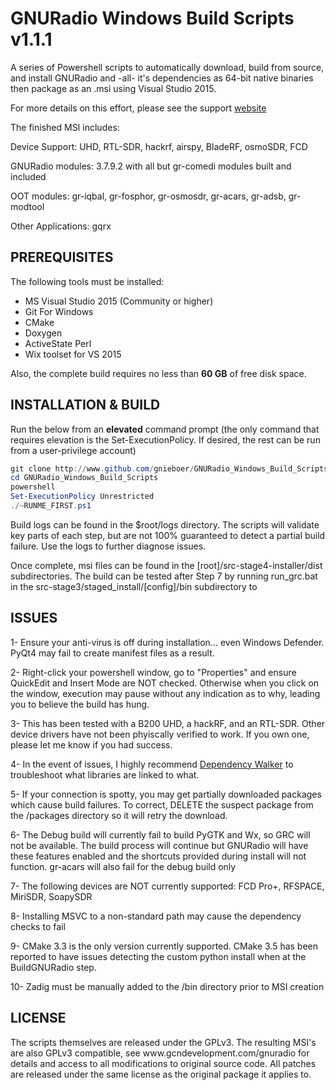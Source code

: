 GNURadio Windows Build Scripts v1.1.1
=====================================

A series of Powershell scripts to automatically download,  build from source, and install GNURadio and -all- it's dependencies as 64-bit native binaries then package as an .msi using Visual Studio 2015.

For more details on this effort, please see the support [website](http://www.gcndevelopment.com/gnuradio)

The finished MSI includes:

Device Support: UHD, RTL-SDR, hackrf, airspy, BladeRF, osmoSDR, FCD

GNURadio modules: 3.7.9.2 with all but gr-comedi modules built and included

OOT modules: gr-iqbal, gr-fosphor, gr-osmosdr, gr-acars, gr-adsb, gr-modtool

Other Applications: gqrx

<h2>PREREQUISITES</h2>

The following tools must be installed:  
- MS Visual Studio 2015 (Community or higher)  
- Git For Windows  
- CMake  
- Doxygen  
- ActiveState Perl  
- Wix toolset for VS 2015  

Also, the complete build requires no less than **60 GB** of free disk space.

<h2>INSTALLATION & BUILD</h2>

Run the below from an **elevated** command prompt (the only command that requires elevation is the Set-ExecutionPolicy.  If desired, the rest can be run from a user-privilege account)

```powershell
git clone http://www.github.com/gnieboer/GNURadio_Windows_Build_Scripts
cd GNURadio_Windows_Build_Scripts
powershell 
Set-ExecutionPolicy Unrestricted
./~RUNME_FIRST.ps1
```

Build logs can be found in the $root/logs directory.  The scripts will validate key parts of each step, but are not 100% guaranteed to detect a partial build failure.  Use the logs to further diagnose issues.

Once complete, msi files can be found in the [root]/src-stage4-installer/dist subdirectories.  The build can be tested after Step 7 by running run_grc.bat in the src-stage3/staged_install/[config]/bin subdirectory to 

<h2>ISSUES</h2>

1- Ensure your anti-virus is off during installation... even Windows Defender.  PyQt4 may fail to create manifest files as a result.

2- Right-click your powershell window, go to "Properties" and ensure QuickEdit and Insert Mode are NOT checked.  Otherwise when you click on the window, execution may pause without any indication as to why, leading you to believe the build has hung.

3- This has been tested with a B200 UHD, a hackRF, and an RTL-SDR.  Other device drivers have not been phyiscally verified to work.  If you own one, please let me know if you had success.

4- In the event of issues, I highly recommend [Dependency Walker](https://www.dependencywalker.com/) to troubleshoot what libraries are linked to what.

5- If your connection is spotty, you may get partially downloaded packages which cause build failures.  To correct, DELETE the suspect package from the /packages directory so it will retry the download.

6- The Debug build will currently fail to build PyGTK and Wx, so GRC will not be available.  The build process will continue but GNURadio will have these features enabled and the shortcuts provided during install will not function.  gr-acars will also fail for the debug build only

7- The following devices are NOT currently supported: FCD Pro+, RFSPACE, MiriSDR, SoapySDR

8- Installing MSVC to a non-standard path may cause the dependency checks to fail 

9- CMake 3.3 is the only version currently supported.  CMake 3.5 has been reported to have issues detecting the custom python install when at the BuildGNURadio step. 

10- Zadig must be manually added to the /bin directory prior to MSI creation

<h2>LICENSE</h2>
The scripts themselves are released under the GPLv3.  The resulting MSI's are also GPLv3 compatible, see www.gcndevelopment.com/gnuradio for details and access to all modifications to original source code.  All patches are released under the same license as the original package it applies to.